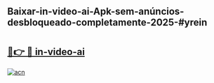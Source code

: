 ## Baixar-in-video-ai-Apk-sem-anúncios-desbloqueado-completamente-2025-#yrein

# <h2><a href="https://ainizakaria.my?title=in-video-ai&ref=22M">🔗👉 🔴 in-video-ai</a></h2>

[![acn](https://github.com/user-attachments/assets/0f9c940e-d8b0-45ae-aac7-cd30a18b3e1c)](https://ainizakaria.my?title=in-video-ai&ref=22M)


